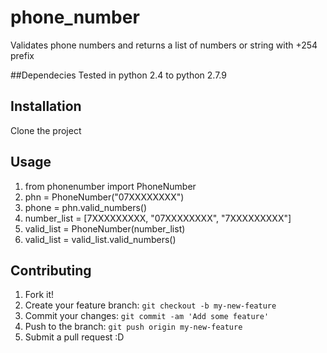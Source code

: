 # phone_number
Validates phone numbers and returns a list of numbers or string  with +254 prefix

##Dependecies
Tested in python 2.4 to python 2.7.9

## Installation
Clone the project

## Usage
1. from phonenumber import PhoneNumber
2. phn = PhoneNumber("07XXXXXXXX")
3. phone = phn.valid_numbers()
4. number_list = [7XXXXXXXXX, "07XXXXXXXX", "7XXXXXXXXX"]
5. valid_list = PhoneNumber(number_list)
6. valid_list = valid_list.valid_numbers()

## Contributing

1. Fork it!
2. Create your feature branch: `git checkout -b my-new-feature`
3. Commit your changes: `git commit -am 'Add some feature'`
4. Push to the branch: `git push origin my-new-feature`
5. Submit a pull request :D
